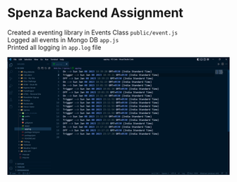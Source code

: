 # Spenza Backend Assignment
Created a eventing library in Events Class `public/event.js`  
Logged all events in Mongo DB `app.js`  
Printed all logging in `app.log` file  

![alt text](https://github.com/pavanvnk/Spenza_Backend/blob/main/app_log.png?raw=true)
